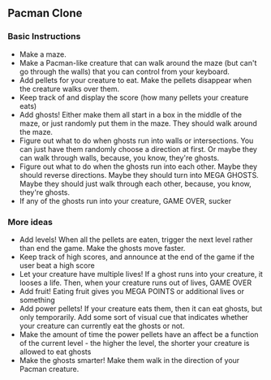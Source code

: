 ## Pacman Clone

### Basic Instructions
* Make a maze.
* Make a Pacman-like creature that can walk around the maze (but can't go through the walls) that you can control from your keyboard.
* Add pellets for your creature to eat. Make the pellets disappear when the creature walks over them.
* Keep track of and display the score (how many pellets your creature eats)
* Add ghosts! Either make them all start in a box in the middle of the maze, or just randomly put them in the maze. They should walk around the maze.
* Figure out what to do when ghosts run into walls or intersections. You can just have them randomly choose a direction at first. Or maybe they can walk through walls, because, you know, they're ghosts.
* Figure out what to do when the ghosts run into each other. Maybe they should reverse directions. Maybe they should turn into MEGA GHOSTS. Maybe they should just walk through each other, because, you know, they're ghosts.
* If any of the ghosts run into your creature, GAME OVER, sucker

### More ideas
* Add levels! When all the pellets are eaten, trigger the next level rather than end the game. Make the ghosts move faster.
* Keep track of high scores, and announce at the end of the game if the user beat a high score
* Let your creature have multiple lives! If a ghost runs into your creature, it looses a life. Then, when your creature runs out of lives, GAME OVER
* Add fruit! Eating fruit gives you MEGA POINTS or additional lives or something
* Add power pellets! If your creature eats them, then it can eat ghosts, but only temporarily. Add some sort of visual cue that indicates whether your creature can currently eat the ghosts or not.
* Make the amount of time the power pellets have an affect be a function of the current level - the higher the level, the shorter your creature is allowed to eat ghosts
* Make the ghosts smarter! Make them walk in the direction of your Pacman creature.